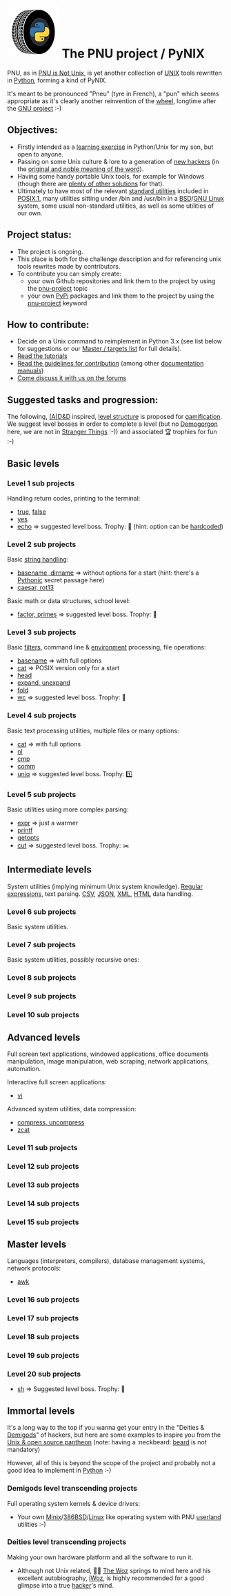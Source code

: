 # ![PNU logo](/_images/pnu-logo-small.png) The PNU project / PyNIX 
PNU, as in [PNU is Not Unix](http://www.catb.org/jargon/html/R/recursive-acronym.html), is yet another collection of [UNIX](https://en.wikipedia.org/wiki/Unix) tools rewritten in [Python](https://www.python.org/), forming a kind of PyNIX.

It's meant to be pronounced "Pneu" (tyre in French), a "pun" which seems appropriate as it's clearly another reinvention of the [wheel](http://www.catb.org/jargon/html/W/wheel.html), longtime after the [GNU project](https://www.gnu.org/gnu/thegnuproject.en.html) :-)

## Objectives:
* Firstly intended as a [learning exercise](https://github.com/topics/learning-exercise) in Python/Unix for my son, but open to anyone.
* Passing on some Unix culture & lore to a generation of [new hackers](http://www.catb.org/~esr/jargon/) (in the [original and noble meaning of the word](http://www.catb.org/~esr/jargon/html/H/hacker.html)).
* Having some handy portable Unix tools, for example for Windows (though there are [plenty of other solutions](https://github.com/HubTou/PNU/wiki/Wilderness-Survival-Guide) for that).
* Ultimately to have most of the relevant [standard utilities](https://pubs.opengroup.org/onlinepubs/9699919799/idx/utilities.html) included in [POSIX.1](https://pubs.opengroup.org/onlinepubs/9699919799/nframe.html), many utilities sitting under /bin and /usr/bin in a [BSD](https://en.wikipedia.org/wiki/Berkeley_Software_Distribution)/[GNU Linux](https://en.wikipedia.org/wiki/Linux) system, some usual non-standard utilities, as well as some utilities of our own.

## Project status:
* The project is ongoing.
* This place is both for the challenge description and for referencing unix tools rewrites made by contributors.
* To contribute you can simply create:
  * your own Github repositories and link them to the project by using the [pnu-project](https://github.com/topics/pnu-project) topic
  * your own [PyPi](https://pypi.org/) packages and link them to the project by using the [pnu-project](https://pypi.org/search/?q=pnu-project) keyword

## How to contribute:
* Decide on a Unix command to reimplement in Python 3.x (see list below for suggestions or our [Master / targets list](https://github.com/HubTou/PNU/wiki/The-Monster-Manual) for full details).
* [Read the tutorials](https://github.com/HubTou/PNU/blob/main/_demos/README.md)
* [Read the guidelines for contribution](https://github.com/HubTou/PNU/wiki/The-Player's-Handbook) (among other [documentation manuals](https://github.com/HubTou/PNU/wiki))
* [Come discuss it with us on the forums](https://github.com/HubTou/PNU/discussions)

## Suggested tasks and progression:
The following, [(A)D&D](https://en.wikipedia.org/wiki/Dungeons_%26_Dragons) inspired, [level structure](https://github.com/HubTou/PNU/discussions/2) is proposed for [gamification](https://en.wikipedia.org/wiki/Gamification).
We suggest level bosses in order to complete a level (but no [Demogorgon](https://en.wikipedia.org/wiki/Demogorgon#Dungeons_&_Dragons) here, we are not in [Stranger Things](https://en.wikipedia.org/wiki/Stranger_Things) :-)) and associated :trophy: trophies for fun :-)

## Basic levels
### Level 1 sub projects
Handling return codes, printing to the terminal:
* [true](https://www.freebsd.org/cgi/man.cgi?query=true), [false](https://www.freebsd.org/cgi/man.cgi?query=false)
* [yes](https://www.freebsd.org/cgi/man.cgi?query=yes)
* [echo](https://www.freebsd.org/cgi/man.cgi?query=echo) => suggested level boss. Trophy: :baby_bottle: (hint: option can be [hardcoded](http://www.catb.org/jargon/html/H/hardcoded.html))

### Level 2 sub projects
Basic [string handling](https://docs.python.org/3/library/string.html):
* [basename, dirname](https://www.freebsd.org/cgi/man.cgi?query=basename) => without options for a start (hint: there's a [Pythonic](https://realpython.com/learning-paths/writing-pythonic-code/) secret passage here)
* [caesar, rot13](https://www.freebsd.org/cgi/man.cgi?query=caesar)

Basic math or data structures, school level:
* [factor, primes](https://www.freebsd.org/cgi/man.cgi?query=factor) => suggested level boss. Trophy: :school_satchel:

### Level 3 sub projects
Basic [filters](https://github.com/HubTou/PNU/tree/main/_demos/gorgon), command line & [environment](https://www.freebsd.org/cgi/man.cgi?query=environ) processing, file operations:
* [basename](https://www.freebsd.org/cgi/man.cgi?query=basename) => with full options
* [cat](https://www.freebsd.org/cgi/man.cgi?query=cat) => POSIX version only for a start
* [head](https://www.freebsd.org/cgi/man.cgi?query=head)
* [expand, unexpand](https://www.freebsd.org/cgi/man.cgi?query=expand)
* [fold](https://www.freebsd.org/cgi/man.cgi?query=fold)
* [wc](https://www.freebsd.org/cgi/man.cgi?query=wc) => suggested level boss. Trophy: :toilet:

### Level 4 sub projects
Basic text processing utilities, multiple files or many options:
* [cat](https://www.freebsd.org/cgi/man.cgi?query=cat) => with full options
* [nl](https://www.freebsd.org/cgi/man.cgi?query=nl)
* [cmp](https://www.freebsd.org/cgi/man.cgi?query=cmp)
* [comm](https://www.freebsd.org/cgi/man.cgi?query=comm)
* [uniq](https://www.freebsd.org/cgi/man.cgi?query=uniq) => suggested level boss. Trophy: :one:

### Level 5 sub projects
Basic utilities using more complex parsing:
* [expr](https://www.freebsd.org/cgi/man.cgi?query=expr) => just a warmer
* [printf](https://www.freebsd.org/cgi/man.cgi?query=printf)
* [getopts](https://www.freebsd.org/cgi/man.cgi?query=getopts)
* [cut](https://www.freebsd.org/cgi/man.cgi?query=cut) => suggested level boss. Trophy: :scissors:

## Intermediate levels
System utilities (implying minimum Unix system knowledge).
[Regular expressions](https://docs.python.org/3/library/re.html), text parsing.
[CSV](https://docs.python.org/3/library/csv.html), [JSON](https://docs.python.org/3/library/json.html), [XML](https://docs.python.org/3/library/xml.html), [HTML](https://docs.python.org/3/library/html.html) data handling.

### Level 6 sub projects
Basic system utilities.

### Level 7 sub projects
Basic system utilities, possibly recursive ones:

### Level 8 sub projects
### Level 9 sub projects
### Level 10 sub projects

## Advanced levels
Full screen text applications, windowed applications, office documents manipulation, image manipulation, web scraping, network applications, automation.

Interactive full screen applications:
* [vi](https://www.freebsd.org/cgi/man.cgi?query=vi)

Advanced system utilities, data compression:
* [compress, uncompress](https://www.freebsd.org/cgi/man.cgi?query=compress)
* [zcat](https://www.freebsd.org/cgi/man.cgi?query=zcat)

### Level 11 sub projects
### Level 12 sub projects
### Level 13 sub projects
### Level 14 sub projects
### Level 15 sub projects

## Master levels
Languages (interpreters, compilers), database management systems, network protocols:

* [awk](https://www.freebsd.org/cgi/man.cgi?query=awk)

### Level 16 sub projects
### Level 17 sub projects
### Level 18 sub projects
### Level 19 sub projects
 
### Level 20 sub projects
* [sh](https://www.freebsd.org/cgi/man.cgi?query=sh) => Suggested level boss. Trophy: :shell:

## Immortal levels
It's a long way to the top if you wanna get your entry in the "Deities & [Demigods](http://www.catb.org/jargon/html/D/demigod.html)" of hackers, but here are some examples to inspire you from the [Unix & open source pantheon](https://www.facesofopensource.com/unix/) (note: having a :neckbeard: [beard](http://jargonf.org/wiki/barbu) is not mandatory)

However, all of this is beyond the scope of the project and probably not a good idea to implement in [Python](http://www.catb.org/jargon/html/P/Python.html) :-)

### Demigods level transcending projects
Full operating system kernels & device drivers:
* Your own [Minix](https://en.wikipedia.org/wiki/Minix)/[386BSD](https://en.wikipedia.org/wiki/386BSD)/[Linux](http://www.catb.org/jargon/html/L/Linux.html) like operating system with PNU [userland](http://www.catb.org/jargon/html/U/userland.html) utilities :-)

### Deities level transcending projects
Making your own hardware platform and all the software to run it.
* Although not Unix related, :mage_man: [The Woz](https://en.wikipedia.org/wiki/Steve_Wozniak) springs to mind here and his excellent autobiography, [iWoz](https://en.wikipedia.org/wiki/IWoz), is highly recommended for a good glimpse into a true [hacker](http://www.catb.org/jargon/html/H/hacker.html)'s mind.
